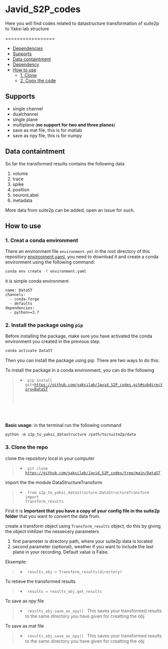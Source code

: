 

# Javid_S2P_codes
Here you will find codes related to datastructure transformation of suite2p to Yaksi lab structure 

=================
<!--ts-->
   * [Dependencies](#Dependencies)
   * [Supports](#Supports)
   * [Data containtment](#Data-containtment)
   * [Dependency](#dependency)
   * [How to use](#How-to-use)
     * [1. Clone](#clone)
     * [2. Copy the code](#copy)
<!--te-->

## Supports
- single channel
- dualchannel 
- single plane
- multiplane (**no support for two and three planes**)
- save as mat file, this is for matlab
- save as npy file, this is for numpy


## Data containtment
So far the transformed results contains the following data
1. volume
2. trace
3. spike
4. position
5. neuronLabel
6. metadata

More data from suite2p can be added, open an issue for such.

## How to use 

### 1. Creat a conda environment
There an environment file `environment.yml` in the root directory of this repository [environment.yaml](environment.yaml), you need to download it and create a conda environment using the following command:

```bash
conda env create -f environment.yaml
```

it is simple conda environment

```
name: DataST
channels:
  - conda-forge
  - defaults
dependencies:
  - python>=3.7
```

### 2. Install the package using `pip`

Before installing the package, make sure you have activated the conda environment you created in the previous step.
```bash
conda activate DataST
```

Then you can install the package using pip. There are two ways to do this:

To install the package in a conda environment, you can do the following
>- <code> pip install git+https://github.com/yaksilab/Javid_S2P_codes.git#subdirectory=DataST
 </code>

**Basic usage:**
in the terminal run the following command
```conda
python -m s2p_to_yaksi_datastructure /path/to/suite2p/data
```


### 3. Clone the repo <a id='clone'></a>
clone the repository local in your computer

>- <code> git clone https://github.com/yaksilab/Javid_S2P_codes/tree/main/DataST </code>

import the the module DataStructureTransform

>- <code> from s2p_to_yaksi_datastructure.DataStructureTransform import Transform_results  </code>

First it is **Important that you have a copy of your config file in the suite2p folder** that you want to convert the data from.

create a transform object using <code>Transform_results</code> object, do this by giving the object initilizer the nessecery parameters
1. first parameter is directory path, where your suite2p data is located
2. second parameter (optional), weather if you want to include the last plane in your recording. Default value is False. 

 
Eksemple:

>- <code> results_obj = Transform_results(directory) </code>

To retieve the transformed results

>- <code> results = results_obj.get_results </code>

To save as npy file

>- <code> results_obj.save_as_npy() </code> This saves your transformed results to the same directory you have given for creatting the obj

To save as mat file 

>- <code> results_obj.save_as_npy() </code> This saves your transformed results to the same directory you have given for creatting the obj

### 


  
